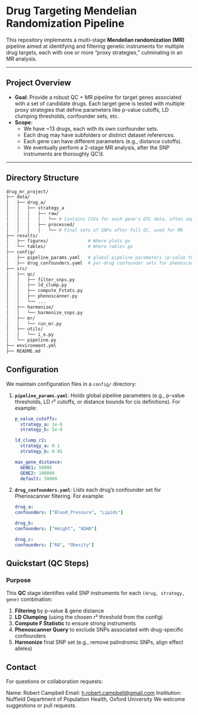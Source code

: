 # Drug Targeting Mendelian Randomization Pipeline

This repository implements a multi-stage **Mendelian randomization (MR)** pipeline aimed at identifying and filtering genetic instruments for multiple drug targets, each with one or more “proxy strategies,” culminating in an MR analysis.

---

## Project Overview

- **Goal**: Provide a robust QC + MR pipeline for target genes associated with a set of candidate drugs. Each target gene is tested with multiple proxy strategies that define parameters like p-value cutoffs, LD clumping thresholds, confounder sets, etc.  
- **Scope**:  
  - We have ~13 drugs, each with its own confounder sets.  
  - Each drug may have subfolders or distinct dataset references.  
  - Each gene can have different parameters (e.g., distance cutoffs).  
  - We eventually perform a 2-stage MR analysis, after the SNP instruments are thoroughly QC’d.

---


## Directory Structure

```bash
drug_mr_project/
├── data/
│   ├── drug_a/
│   │   ├── strategy_a
│   │   │   ├── raw/
│   │   │   │   └── # Contains CSVs for each gene's QTL data, often separated by drug or strategy
│   │   │   ├── processed/
│   │   │   │   └── # Final sets of SNPs after full QC, used for MR
├── results/
│   ├── figures/               # Where plots go
│   └── tables/                # Where tables go
├── config/
│   ├── pipeline_params.yaml   # global pipeline parameters (p-value thresholds, r^2, distances, etc)
│   ├── drug_confounders.yaml  # per-drug confounder sets for phenoscanner queries
├── src/
│   ├── qc/
│   │   ├── filter_snps.py
│   │   ├── ld_clump.py
│   │   ├── compute_Fstats.py
│   │   ├── phenoscanner.py
│   │   └── ...
│   ├── harmonize/
│   │   └── harmonize_snps.py
│   ├── mr/
│   │   └── run_mr.py
│   ├── utils/
│   │   └── i_o.py
│   └── pipeline.py
├── environment.yml
├── README.md
```

## Configuration

We maintain configuration files in a `config/` directory:

1. **`pipeline_params.yaml`**: Holds global pipeline parameters (e.g., p-value thresholds, LD r² cutoffs, or distance bounds for cis definitions). For example:
   ```yaml
   p_value_cutoffs:
     strategy_a: 1e-6
     strategy_b: 5e-8

   ld_clump_r2:
     strategy_a: 0.1
     strategy_b: 0.01

   max_gene_distance:
     GENE1: 50000
     GENE2: 100000
     default: 50000

2. **`drug_confounders.yaml`**: Lists each drug’s confounder set for Phenoscanner filtering. For example:
    ```yaml
    drug_a:
    confounders: ["Blood_Pressure", "Lipids"]

    drug_b:
    confounders: ["Height", "ADHD"]

    drug_c:
    confounders: ["RA", "Obesity"]

## Quickstart (QC Steps)

### Purpose
This **QC** stage identifies valid SNP instruments for each `(drug, strategy, gene)` combination:

1. **Filtering** by p-value & gene distance  
2. **LD Clumping** (using the chosen r² threshold from the config)  
3. **Compute F Statistic** to ensure strong instruments  
4. **Phenoscanner Query** to exclude SNPs associated with drug-specific confounders  
5. **Harmonize** final SNP set (e.g., remove palindromic SNPs, align effect alleles)

## Contact 
For questions or collaboration requests:

Name: Robert Campbell
Email: h.robert.campbell@gmail.com
Institution: Nuffield Department of Population Health, Oxford University
We welcome suggestions or pull requests.
   
